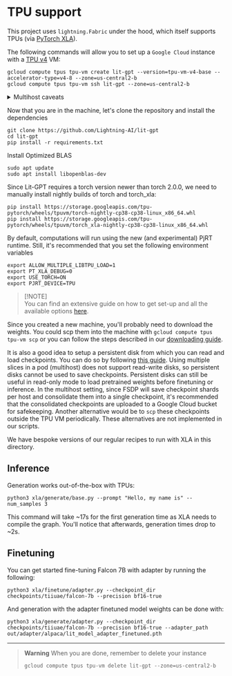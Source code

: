 # TPU support

This project uses `lightning.Fabric` under the hood, which itself supports TPUs (via [PyTorch XLA](https://github.com/pytorch/xla)).

The following commands will allow you to set up a `Google Cloud` instance with a [TPU v4](https://cloud.google.com/tpu/docs/system-architecture-tpu-vm) VM:

```shell
gcloud compute tpus tpu-vm create lit-gpt --version=tpu-vm-v4-base --accelerator-type=v4-8 --zone=us-central2-b
gcloud compute tpus tpu-vm ssh lit-gpt --zone=us-central2-b
```

<details>
<summary>Multihost caveats</summary>
  
SSH'ing into the machine and running commands manually will only work when using a single host (1 slice in the TPU pod).
In multi-host environments, it's necessary to launch all commands on all hosts simultaneously.
For local development, we suggest uploading a zip with all your current changes and executing that inside the VM from your personal computer:

```shell
# zip the local directory. exclude large directories from the zip. you might want to keep them
zip -r local_changes.zip . -x  ".git/*" "checkpoints/*" "data/*" "out/*"
# copy the .zip to the TPU VM
gcloud compute tpus tpu-vm scp --worker=all local_changes.zip "lit-gpt:~"
# unzip on each host
gcloud compute tpus tpu-vm ssh lit-gpt --worker=all --command="cd ~; unzip -q -o local_changes.zip"

# example of typical workflow
gcloud compute tpus tpu-vm ssh tmp --worker=all --command="cd ~; bash install_dependencies.sh"
gcloud compute tpus tpu-vm ssh tmp --worker=all --command="cd ~; bash prepare_checkpoints.sh"
gcloud compute tpus tpu-vm ssh tmp --worker=all --command="cd ~; bash run_desired_script.sh"

# this will allow you to kill all python processes on all workers
gcloud compute tpus tpu-vm ssh tmp --worker=all --command="pkill -e python"
```

The rest of this guide will assume that it's being run in a single host for simplicity.

</details>

Now that you are in the machine, let's clone the repository and install the dependencies

```shell
git clone https://github.com/Lightning-AI/lit-gpt
cd lit-gpt
pip install -r requirements.txt
```

Install Optimized BLAS

```shell
sudo apt update
sudo apt install libopenblas-dev
```

Since Lit-GPT requires a torch version newer than torch 2.0.0, we need to manually install nightly builds of torch and torch_xla:

```shell
pip install https://storage.googleapis.com/tpu-pytorch/wheels/tpuvm/torch-nightly-cp38-cp38-linux_x86_64.whl
pip install https://storage.googleapis.com/tpu-pytorch/wheels/tpuvm/torch_xla-nightly-cp38-cp38-linux_x86_64.whl
```

By default, computations will run using the new (and experimental) PjRT runtime. Still, it's recommended that you set the following environment variables

```shell
export ALLOW_MULTIPLE_LIBTPU_LOAD=1
export PT_XLA_DEBUG=0
export USE_TORCH=ON
export PJRT_DEVICE=TPU
```

> [!NOTE]\
> You can find an extensive guide on how to get set-up and all the available options [here](https://cloud.google.com/tpu/docs/v4-users-guide).

Since you created a new machine, you'll probably need to download the weights.
You could scp them into the machine with `gcloud compute tpus tpu-vm scp` or you can follow the steps described in our [downloading guide](download_stablelm.md).

It is also a good idea to setup a persistent disk from which you can read and load checkpoints.
You can do so by following [this guide](https://cloud.google.com/tpu/docs/setup-persistent-disk#setting_up_a_tpu_vm_and_a_persistent_disk).
Using multiple slices in a pod (multihost) does not support read-write disks, so persistent disks cannot be used to save checkpoints.
Persistent disks can still be useful in read-only mode to load pretrained weights before finetuning or inference.
In the multihost setting, since FSDP will save checkpoint shards per host and consolidate them into a single checkpoint, it's recommended that the consolidated checkpoints are uploaded to a Google Cloud bucket for safekeeping.
Another alternative would be to `scp` these checkpoints outside the TPU VM periodically. These alternatives are not implemented in our scripts.

We have bespoke versions of our regular recipes to run with XLA in this directory.

## Inference

Generation works out-of-the-box with TPUs:

```shell
python3 xla/generate/base.py --prompt "Hello, my name is" --num_samples 3
```

This command will take ~17s for the first generation time as XLA needs to compile the graph.
You'll notice that afterwards, generation times drop to ~2s.

## Finetuning

You can get started fine-tuning Falcon 7B with adapter by running the following:

```shell
python3 xla/finetune/adapter.py --checkpoint_dir checkpoints/tiiuae/falcon-7b --precision bf16-true
```

And generation with the adapter finetuned model weights can be done with:

```shell
python3 xla/generate/adapter.py --checkpoint_dir checkpoints/tiiuae/falcon-7b --precision bf16-true --adapter_path out/adapter/alpaca/lit_model_adapter_finetuned.pth
```

---

> **Warning**
> When you are done, remember to delete your instance
>
> ```shell
> gcloud compute tpus tpu-vm delete lit-gpt --zone=us-central2-b
> ```
